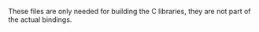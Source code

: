 These files are only needed for building the C libraries,
they are not part of the actual bindings.
